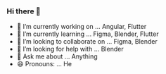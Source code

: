 ### Hi there 👋

- 🔭 I’m currently working on ... Angular, Flutter
- 🌱 I’m currently learning ... Figma, Blender, Flutter
- 👯 I’m looking to collaborate on ... Figma, Blender
- 🤔 I’m looking for help with ... Blender
- 💬 Ask me about ... Anything
- 😄 Pronouns: ... He
